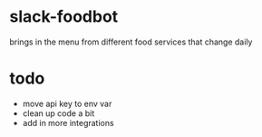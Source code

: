 # slack-foodbot
brings in the menu from different food services that change daily


# todo
- move api key to env var
- clean up code a bit
- add in more integrations